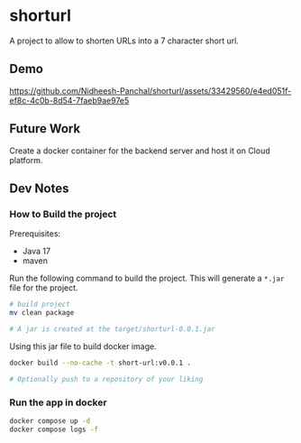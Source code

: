 # shorturl

A project to allow to shorten URLs into a 7 character short url. 

## Demo

https://github.com/Nidheesh-Panchal/shorturl/assets/33429560/e4ed051f-ef8c-4c0b-8d54-7faeb9ae97e5

## Future Work

Create a docker container for the backend server and host it on Cloud platform.

## Dev Notes

### How to Build the project

Prerequisites:

- Java 17
- maven

Run the following command to build the project. This will generate a `*.jar` file for the project.

```bash
# build project
mv clean package

# A jar is created at the target/shorturl-0.0.1.jar
```

Using this jar file to build docker image.

```bash
docker build --no-cache -t short-url:v0.0.1 .

# Optionally push to a repository of your liking
```

### Run the app in docker

```bash
docker compose up -d
docker compose logs -f
```
